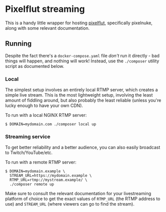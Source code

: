 # Pixelflut streaming

This is a handy little wrapper for hosting
[pixelflut](https://github.com/defnull/pixelflut), specifically pixelnuke,
along with some relevant documentation.

## Running

Despite the fact there's a `docker-compose.yaml` file *don't* run it directly -
bad things will happen, and nothing will work! Instead, use the `./composer`
utility script as documented below.

### Local

The simplest setup involves an entirely local RTMP server, which creates a
simple live stream. This is the most lightweight setup, involving the least
amount of fiddling around, but also probably the least reliable (unless you're
lucky enough to have your own CDN).

To run with a local NGINX RTMP server:

    $ DOMAIN=mydomain.com ./composer local up

### Streaming service

To get better reliability and a better audience, you can also easily broadcast
to Twitch/YouTube/etc.

To run with a remote RTMP server:

    $ DOMAIN=mydomain.example \
      STREAM_URL=https://mydomain.example \
      RTMP_URL=rtmp://mystream.example/ \
      ./composer remote up

Make sure to consult the relevant documentation for your livestreaming platform
of choice to get the exact values of `RTMP_URL` (the RTMP address to use) and
`STREAM_URL` (where viewers can go to find the stream).

